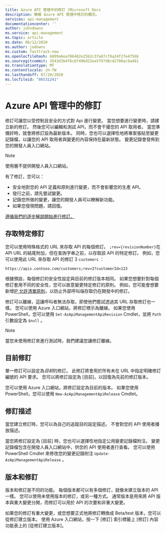 ```yaml
---
title: Azure API 管理中的修訂 |Microsoft Docs
description: 瞭解 Azure API 管理中修訂的概念。
services: api-management
documentationcenter: ''
author: johndowns
ms.service: api-management
ms.topic: article
ms.date: 06/12/2020
ms.author: jodowns
ms.custom: fasttrack-new
ms.openlocfilehash: b099a6ea706482e25b2c37a87cf0a24f2fe475bb
ms.sourcegitcommit: 3543d3b4f6c6f496d22ea5f97d8cd2700ac9a481
ms.translationtype: MT
ms.contentlocale: zh-TW
ms.lasthandoff: 07/20/2020
ms.locfileid: "86531241"
---
```

# <a name="revisions-in-azure-api-management"></a>Azure API 管理中的修訂

修訂可讓您以受控制且安全的方式對 Api 進行變更。 當您想要進行變更時，請建立新的修訂。 然後您可以編輯和測試 API，而不會干擾您的 API 取用者。 當您準備好時，就會將修訂設為最新版本。 同時，您也可以選擇性地將專案張貼至變更記錄檔，以讓您的 API 取用者與變更的內容保持在最新狀態。 變更記錄會發佈到您的開發人員入口網站。

> [!NOTE]
> 使用層不提供開發人員入口網站。

有了修訂，您可以：

- 安全地對您的 API 定義和原則進行變更，而不會影響您的生產 API。
- 發行之前，請先嘗試變更。
- 記錄您所做的變更，讓您的開發人員可以瞭解新功能。
- 如果您發現問題，請回復。

[遵循我們的逐步解說開始進行修訂。](./api-management-get-started-revise-api.md)

## <a name="accessing-specific-revisions"></a>存取特定修訂

您可以使用特殊格式的 URL 來存取 API 的每個修訂。 `;rev={revisionNumber}`在 API URL 的結尾附加，但在查詢字串之前，以存取該 API 的特定修訂。 例如，您可以使用此 URL 來存取 API 的修訂 3 `customers` ：

`https://apis.contoso.com/customers;rev=3?customerId=123`

根據預設，每個修訂的安全性設定與目前的修訂版本相同。 如果您想要針對每個修訂套用不同的安全性，您可以故意變更特定修訂的原則。 例如，您可能會想要新增[IP 允許清單原則](./api-management-access-restriction-policies.md#RestrictCallerIPs)，以防止外部呼叫端存取仍在開發中的修訂。

修訂可以離線，這讓呼叫者無法存取，即使他們嘗試透過其 URL 存取修訂也一樣。 您可以使用 Azure 入口網站，將修訂標示為離線。 如果您使用 PowerShell，您可以使用 `Set-AzApiManagementApiRevision` Cmdlet，並將 `Path` 引數設定為 `$null` 。

> [!NOTE]
> 當您未使用修訂來進行測試時，我們建議您讓修訂離線。

## <a name="current-revision"></a>目前修訂

單一修訂可以設定為*目前*的修訂。 此修訂將會用於所有未在 URL 中指定明確修訂編號的 API 要求。 您可以將修訂設定為 [目前]，以回復為先前的修訂版本。

您可以使用 Azure 入口網站，將修訂設定為目前的版本。 如果您使用 PowerShell，您可以使用 `New-AzApiManagementApiRelease` Cmdlet。

## <a name="revision-descriptions"></a>修訂描述

當您建立修訂時，您可以為自己的追蹤目的設定描述。 不會對您的 API 使用者播放描述。

當您將修訂設定為 [目前] 時，您也可以選擇性地指定公用變更記錄檔附注。 變更記錄檔包含在開發人員入口網站中，供您的 API 使用者進行查看。 您可以使用 PowerShell Cmdlet 來修改您的變更記錄附注 `Update-AzApiManagementApiRelease` 。

## <a name="versions-and-revisions"></a>版本和修訂

版本和修訂是不同的功能。 每個版本都可以有多個修訂，就像未建立版本的 API 一樣。 您可以使用未使用版本的修訂，或另一種方式。 通常版本是用來將 API 版本與重大變更分開，而修訂可以用於 API 的次要和非重大變更。

如果您的修訂有重大變更，或您想要正式地將修訂轉換成 Beta/test 版本，您可以從修訂建立版本。 使用 Azure 入口網站，按一下 [修訂] 索引標籤上 [修訂] 內容功能表上的 [從修訂建立版本]。
